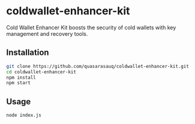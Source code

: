 # coldwallet-enhancer-kit

Cold Wallet Enhancer Kit boosts the security of cold wallets with key management and recovery tools.

## Installation

```bash
git clone https://github.com/quasarasauq/coldwallet-enhancer-kit.git
cd coldwallet-enhancer-kit
npm install
npm start
```

## Usage
```bash
node index.js
```
